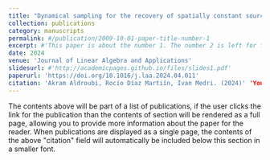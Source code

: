 ```yaml
---
title: "Dynamical sampling for the recovery of spatially constant source terms in dynamical systems"
collection: publications
category: manuscripts
permalink: #/publication/2009-10-01-paper-title-number-1
excerpt: #'This paper is about the number 1. The number 2 is left for future work.'
date: 2024
venue: 'Journal of Linear Algebra and Applications'
slidesurl: #'http://academicpages.github.io/files/slides1.pdf'
paperurl: 'https://doi.org/10.1016/j.laa.2024.04.011'
citation: 'Akram Aldroubi, Rocío Díaz Martiín, Ivan Medri. (2024)' 'Your Name, You. (2009). &quot;Paper Title Number 1.&quot; <i>Journal of Linear Algebra and Applications</i>. 694: 148-185.'
---
```


The contents above will be part of a list of publications, if the user clicks the link for the publication than the contents of section will be rendered as a full page, allowing you to provide more information about the paper for the reader. When publications are displayed as a single page, the contents of the above "citation" field will automatically be included below this section in a smaller font.